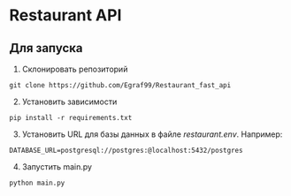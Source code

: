 # Restaurant API
## Для запуска
1. Склонировать репозиторий
```commandline
git clone https://github.com/Egraf99/Restaurant_fast_api
```
 
2. Установить зависимости
```commandline
pip install -r requirements.txt
```

3. Установить URL для базы данных в файле *_restaurant.env_*. Например:
```text
DATABASE_URL=postgresql://postgres:@localhost:5432/postgres
```

4. Запустить main.py
```commandline
python main.py
```
